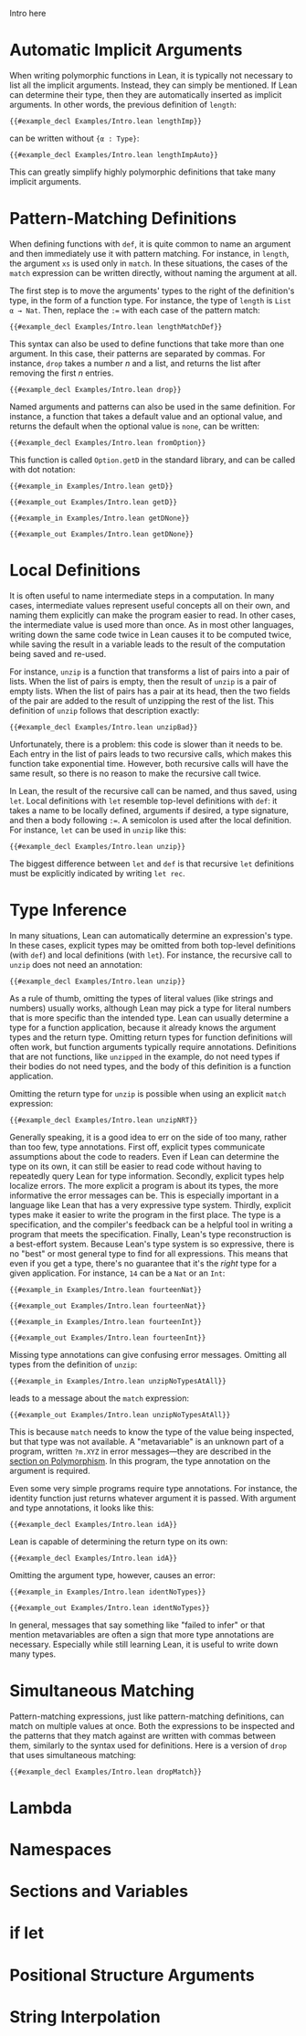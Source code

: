 Intro here

# Automatic Implicit Arguments

When writing polymorphic functions in Lean, it is typically not necessary to list all the implicit arguments.
Instead, they can simply be mentioned.
If Lean can determine their type, then they are automatically inserted as implicit arguments.
In other words, the previous definition of `length`:
```Lean
{{#example_decl Examples/Intro.lean lengthImp}}
```
can be written without `{α : Type}`:
```Lean
{{#example_decl Examples/Intro.lean lengthImpAuto}}
```
This can greatly simplify highly polymorphic definitions that take many implicit arguments.

# Pattern-Matching Definitions

When defining functions with `def`, it is quite common to name an argument and then immediately use it with pattern matching.
For instance, in `length`, the argument `xs` is used only in `match`.
In these situations, the cases of the `match` expression can be written directly, without naming the argument at all.

The first step is to move the arguments' types to the right of the definition's type, in the form of a function type.
For instance, the type of `length` is `List α → Nat`.
Then, replace the `:=` with each case of the pattern match:
```Lean
{{#example_decl Examples/Intro.lean lengthMatchDef}}
```

This syntax can also be used to define functions that take more than one argument.
In this case, their patterns are separated by commas.
For instance, `drop` takes a number _n_ and a list, and returns the list after removing the first _n_ entries.
```Lean
{{#example_decl Examples/Intro.lean drop}}
```

Named arguments and patterns can also be used in the same definition.
For instance, a function that takes a default value and an optional value, and returns the default when the optional value is `none`, can be written:
```Lean
{{#example_decl Examples/Intro.lean fromOption}}
```
This function is called `Option.getD` in the standard library, and can be called with dot notation:
```Lean
{{#example_in Examples/Intro.lean getD}}
```
```Lean info
{{#example_out Examples/Intro.lean getD}}
```
```Lean
{{#example_in Examples/Intro.lean getDNone}}
```
```Lean info
{{#example_out Examples/Intro.lean getDNone}}
```

# Local Definitions

It is often useful to name intermediate steps in a computation.
In many cases, intermediate values represent useful concepts all on their own, and naming them explicitly can make the program easier to read.
In other cases, the intermediate value is used more than once.
As in most other languages, writing down the same code twice in Lean causes it to be computed twice, while saving the result in a variable leads to the result of the computation being saved and re-used.

For instance, `unzip` is a function that transforms a list of pairs into a pair of lists.
When the list of pairs is empty, then the result of `unzip` is a pair of empty lists.
When the list of pairs has a pair at its head, then the two fields of the pair are added to the result of unzipping the rest of the list.
This definition of `unzip` follows that description exactly:
```Lean
{{#example_decl Examples/Intro.lean unzipBad}}
```
Unfortunately, there is a problem: this code is slower than it needs to be.
Each entry in the list of pairs leads to two recursive calls, which makes this function take exponential time.
However, both recursive calls will have the same result, so there is no reason to make the recursive call twice.


In Lean, the result of the recursive call can be named, and thus saved, using `let`.
Local definitions with `let` resemble top-level definitions with `def`: it takes a name to be locally defined, arguments if desired, a type signature, and then a body following `:=`.
A semicolon is used after the local definition.
For instance, `let` can be used in `unzip` like this:
```Lean
{{#example_decl Examples/Intro.lean unzip}}
```
The biggest difference between `let` and `def` is that recursive `let` definitions must be explicitly indicated by writing `let rec`.


# Type Inference

In many situations, Lean can automatically determine an expression's type.
In these cases, explicit types may be omitted from both top-level definitions (with `def`) and local definitions (with `let`).
For instance, the recursive call to `unzip` does not need an annotation:
```Lean
{{#example_decl Examples/Intro.lean unzip}}
```

As a rule of thumb, omitting the types of literal values (like strings and numbers) usually works, although Lean may pick a type for literal numbers that is more specific than the intended type.
Lean can usually determine a type for a function application, because it already knows the argument types and the return type.
Omitting return types for function definitions will often work, but function arguments typically require annotations.
Definitions that are not functions, like `unzipped` in the example, do not need types if their bodies do not need types, and the body of this definition is a function application.

Omitting the return type for `unzip` is possible when using an explicit `match` expression:
```Lean
{{#example_decl Examples/Intro.lean unzipNRT}}
```


Generally speaking, it is a good idea to err on the side of too many, rather than too few, type annotations.
First off, explicit types communicate assumptions about the code to readers.
Even if Lean can determine the type on its own, it can still be easier to read code without having to repeatedly query Lean for type information.
Secondly, explicit types help localize errors.
The more explicit a program is about its types, the more informative the error messages can be.
This is especially important in a language like Lean that has a very expressive type system.
Thirdly, explicit types make it easier to write the program in the first place.
The type is a specification, and the compiler's feedback can be a helpful tool in writing a program that meets the specification.
Finally, Lean's type reconstruction is a best-effort system.
Because Lean's type system is so expressive, there is no "best" or most general type to find for all expressions.
This means that even if you get a type, there's no guarantee that it's the _right_ type for a given application.
For instance, `14` can be a `Nat` or an `Int`:
```Lean
{{#example_in Examples/Intro.lean fourteenNat}}
```
```Lean info
{{#example_out Examples/Intro.lean fourteenNat}}
```
```Lean
{{#example_in Examples/Intro.lean fourteenInt}}
```
```Lean info
{{#example_out Examples/Intro.lean fourteenInt}}
```

Missing type annotations can give confusing error messages.
Omitting all types from the definition of `unzip`:
```Lean
{{#example_in Examples/Intro.lean unzipNoTypesAtAll}}
```
leads to a message about the `match` expression:
```Lean error
{{#example_out Examples/Intro.lean unzipNoTypesAtAll}}
```
This is because `match` needs to know the type of the value being inspected, but that type was not available.
A "metavariable" is an unknown part of a program, written `?m.XYZ` in error messages—they are described in the [section on Polymorphism](getting-to-know/polymorphism.md).
In this program, the type annotation on the argument is required.

Even some very simple programs require type annotations.
For instance, the identity function just returns whatever argument it is passed.
With argument and type annotations, it looks like this:
```Lean
{{#example_decl Examples/Intro.lean idA}}
```
Lean is capable of determining the return type on its own:
```Lean
{{#example_decl Examples/Intro.lean idA}}
```
Omitting the argument type, however, causes an error:
```Lean
{{#example_in Examples/Intro.lean identNoTypes}}
```
```Lean error
{{#example_out Examples/Intro.lean identNoTypes}}
```

In general, messages that say something like "failed to infer" or that mention metavariables are often a sign that more type annotations are necessary.
Especially while still learning Lean, it is useful to write down many types.

# Simultaneous Matching

Pattern-matching expressions, just like pattern-matching definitions, can match on multiple values at once.
Both the expressions to be inspected and the patterns that they match against are written with commas between them, similarly to the syntax used for definitions.
Here is a version of `drop` that uses simultaneous matching:
```Lean
{{#example_decl Examples/Intro.lean dropMatch}}
```

# Lambda

# Namespaces

# Sections and Variables

# if let

# Positional Structure Arguments

# String Interpolation

